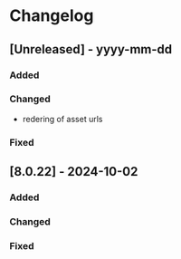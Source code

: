 # Changelog
## [Unreleased] - yyyy-mm-dd

### Added

### Changed
- redering of asset urls

### Fixed

## [8.0.22] - 2024-10-02


### Added

### Changed

### Fixed